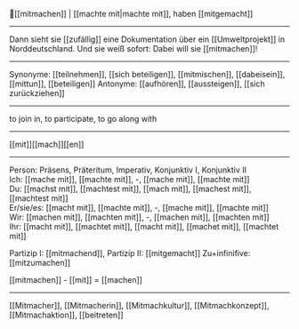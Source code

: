 🤝[[mitmachen]] | [[machte mit|machte mit]], haben [[mitgemacht]]

---
Dann sieht sie [[zufällig]] eine Dokumentation über ein [[Umweltprojekt]] in Norddeutschland. Und sie weiß sofort: Dabei will sie [[mitmachen]]! 

---
Synonyme: [[teilnehmen]], [[sich beteiligen]], [[mitmischen]], [[dabeisein]], [[mittun]], [[beteiligen]]
Antonyme: [[aufhören]], [[aussteigen]], [[sich zurückziehen]]

---
to join in, to participate, to go along with

---
[[mit]][[mach]][[en]]
 
---

Person: Präsens, Präteritum, Imperativ, Konjunktiv I, Konjunktiv II  
Ich: [[mache mit]], [[machte mit]], -, [[mache mit]], [[machte mit]]  
Du: [[machst mit]], [[machtest mit]], [[mach mit]], [[machest mit]], [[machtest mit]]  
Er/sie/es: [[macht mit]], [[machte mit]], -, [[mache mit]], [[machte mit]]  
Wir: [[machen mit]], [[machten mit]], -, [[machen mit]], [[machten mit]]  
Ihr: [[macht mit]], [[machtet mit]], [[macht mit]], [[machet mit]], [[machtet mit]]  

Partizip I: [[mitmachend]], 
Partizip II: [[mitgemacht]]
Zu+infinifive: [[mitzumachen]]

[[mitmachen]] - [[mit]] = [[machen]]

---
[[Mitmacher]], [[Mitmacherin]], [[Mitmachkultur]], [[Mitmachkonzept]], [[Mitmachaktion]], [[beitreten]]